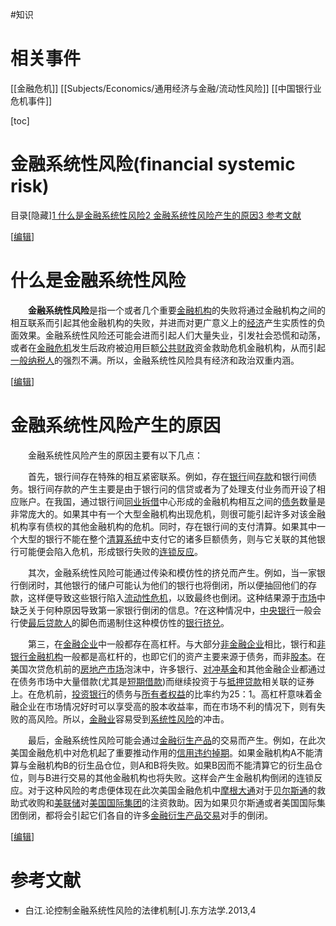 #知识 

# 相关事件
[[金融危机]]
[[Subjects/Economics/通用经济与金融/流动性风险]]
[[中国银行业危机事件]]

[toc]





# **金融系统性风险(financial systemic risk)**

目录[隐藏][1 什么是金融系统性风险](https://wiki.mbalib.com/wiki/金融系统性风险#.E4.BB.80.E4.B9.88.E6.98.AF.E9.87.91.E8.9E.8D.E7.B3.BB.E7.BB.9F.E6.80.A7.E9.A3.8E.E9.99.A9)[2 金融系统性风险产生的原因](https://wiki.mbalib.com/wiki/金融系统性风险#.E9.87.91.E8.9E.8D.E7.B3.BB.E7.BB.9F.E6.80.A7.E9.A3.8E.E9.99.A9.E4.BA.A7.E7.94.9F.E7.9A.84.E5.8E.9F.E5.9B.A0)[3 参考文献](https://wiki.mbalib.com/wiki/金融系统性风险#.E5.8F.82.E8.80.83.E6.96.87.E7.8C.AE)

[[编辑](https://wiki.mbalib.com/w/index.php?title=金融系统性风险&action=edit&section=1)]



# 什么是金融系统性风险 

　　**金融系统性风险**是指一个或者几个重要[金融机构](https://wiki.mbalib.com/wiki/金融机构)的失败将通过金融机构之间的相互联系而引起其他金融机构的失败，并进而对更广意义上的[经济](https://wiki.mbalib.com/wiki/经济)产生实质性的负面效果。金融系统性风险还可能会进而引起人们大量失业，引发社会恐慌和动荡，或者在[金融危机](https://wiki.mbalib.com/wiki/金融危机)发生后政府被迫用巨额[公共财政](https://wiki.mbalib.com/wiki/公共财政)资金救助危机金融机构，从而引起[一般纳税人](https://wiki.mbalib.com/wiki/一般纳税人)的强烈不满。所以，金融系统性风险具有经济和政治双重内涵。

[[编辑](https://wiki.mbalib.com/w/index.php?title=金融系统性风险&action=edit&section=2)]



# 金融系统性风险产生的原因 

　　金融系统性风险产生的原因主要有以下几点：

　　首先，银行间存在特殊的相互紧密联系。例如，存在[银行](https://wiki.mbalib.com/wiki/银行)间[存款](https://wiki.mbalib.com/wiki/存款)和银行间债务。银行间存款的产生主要是由于银行问的信贷或者为了处理支付业务而开设了相应账户。在我国，通过银行间[同业拆借](https://wiki.mbalib.com/wiki/同业拆借)中心形成的金融机构相互之间的[债务](https://wiki.mbalib.com/wiki/债务)数量是非常庞大的。如果其中有一个大型金融机构出现危机，则很可能引起许多对该金融机构享有债权的其他金融机构的危机。同时，存在银行间的支付清算。如果其中一个大型的银行不能在整个[清算系统](https://wiki.mbalib.com/wiki/清算系统)中支付它的诸多巨额债务，则与它关联的其他银行可能便会陷入危机，形成银行失败的[连锁反应](https://wiki.mbalib.com/wiki/连锁反应)。

　　其次，金融系统性风险可能通过传染和模仿性的挤兑而产生。例如，当一家银行倒闭时，其他银行的储户可能认为他们的银行也将倒闭，所以便抽回他们的存款，这样便导致这些银行陷入[流动性危机](https://wiki.mbalib.com/wiki/流动性危机)，以致最终也倒闭。这种结果源于[市场](https://wiki.mbalib.com/wiki/市场)中缺乏关于何种原因导致第一家银行倒闭的信息。?在这种情况中，[中央银行](https://wiki.mbalib.com/wiki/中央银行)一般会行使[最后贷款人](https://wiki.mbalib.com/wiki/最后贷款人)的脚色而遏制住这种模仿性的[银行挤兑](https://wiki.mbalib.com/wiki/银行挤兑)。

　　第三，在[金融企业](https://wiki.mbalib.com/wiki/金融企业)中一般都存在高杠杆。与大部分[非金融企业](https://wiki.mbalib.com/wiki/非金融企业)相比，银行和[非银行金融机构](https://wiki.mbalib.com/wiki/非银行金融机构)一般都是高杠杆的，也即它们的资产主要来源于债务，而非[股本](https://wiki.mbalib.com/wiki/股本)。在美国次贷危机前的[房地产市场](https://wiki.mbalib.com/wiki/房地产市场)泡沫中，许多银行、[对冲基金](https://wiki.mbalib.com/wiki/对冲基金)和其他金融企业都通过在债务市场中大量借款(尤其是[短期借款](https://wiki.mbalib.com/wiki/短期借款))而继续投资于与[抵押贷款](https://wiki.mbalib.com/wiki/抵押贷款)相关联的证券上。在危机前，[投资银行](https://wiki.mbalib.com/wiki/投资银行)的债务与[所有者权益](https://wiki.mbalib.com/wiki/所有者权益)的比率约为25：1。高杠杆意味着金融企业在市场情况好时可以享受高的股本收益率，而在市场不利的情况下，则有失败的高风险。所以，[金融业](https://wiki.mbalib.com/wiki/金融业)容易受到[系统性风险](https://wiki.mbalib.com/wiki/系统性风险)的冲击。

　　最后，金融系统性风险可能会通过[金融衍生产品](https://wiki.mbalib.com/wiki/金融衍生产品)的交易而产生。例如，在此次美国金融危机中对危机起了重要推动作用的[信用违约掉期](https://wiki.mbalib.com/wiki/信用违约掉期)。如果金融机构A不能清算与金融机构B的衍生品仓位，则A和B将失败。如果B因而不能清算它的衍生品仓位，则与B进行交易的其他金融机构也将失败。这样会产生金融机构倒闭的连锁反应。对于这种风险的考虑便体现在此次美国金融危机中[摩根大通](https://wiki.mbalib.com/wiki/摩根大通)对于[贝尔斯通](https://wiki.mbalib.com/wiki/贝尔斯通)的救助式收购和[美联储](https://wiki.mbalib.com/wiki/美联储)对[美国国际集团](https://wiki.mbalib.com/wiki/美国国际集团)的注资救助。因为如果贝尔斯通或者美国国际集团倒闭，都将会引起它们各自的许多[金融衍生产品交易](https://wiki.mbalib.com/wiki/金融衍生产品交易)对手的倒闭。

[[编辑](https://wiki.mbalib.com/w/index.php?title=金融系统性风险&action=edit&section=3)]



# 参考文献 

- 白江.论控制金融系统性风险的法律机制[J].东方法学.2013,4